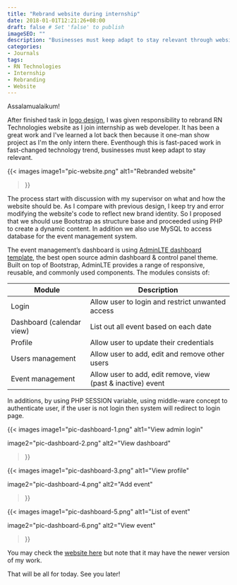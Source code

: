 ```yaml
---
title: "Rebrand website during internship"
date: 2018-01-01T12:21:26+08:00
draft: false # Set 'false' to publish
imageSEO: ""
description: "Businesses must keep adapt to stay relevant through website rebranding"
categories:
- Journals
tags:
- RN Technologies
- Internship
- Rebranding
- Website
---
```


Assalamualaikum!

After finished task in [logo design](/posts/best-work-in-logo-illustration#during-internship), I was given responsibility to rebrand RN Technologies website as I join internship as web developer. It has been a great work and I've learned a lot back then because it one-man show project as I'm the only intern there. Eventhough this is fast-paced work in fast-changed technology trend, businesses must keep adapt to stay relevant.

{{< images 
image1="pic-website.png"
alt1="Rebranded website"
>}}

The process start with discussion with my supervisor on what and how the website should be. As I compare with previous design, I keep try and error modifying the website's code to reflect new brand identity. So I proposed that we should use Bootstrap as structure base and proceeded using PHP to create a dynamic content. In addition we also use MySQL to access database for the event management system.

The event management’s dashboard is using [AdminLTE dashboard template](https://adminlte.io/), the best open source admin dashboard & control panel theme. Built on top of Bootstrap, AdminLTE provides a range of responsive, reusable, and commonly used components.
The modules consists of:

| Module | Description | 
| --- | --- |
| Login | Allow user to login and restrict unwanted access |
| Dashboard (calendar view) | List out all event based on each date |
| Profile | Allow user to update their credentials |
| Users management | Allow user to add, edit and remove other users |
| Event management | Allow user to add, edit remove, view (past & inactive) event |

In additions, by using PHP SESSION variable, using middle-ware concept to authenticate user, if the user is not login then system will redirect to login page.

{{< images 
image1="pic-dashboard-1.png"
alt1="View admin login"

image2="pic-dashboard-2.png"
alt2="View dashboard"
>}}

{{< images 
image1="pic-dashboard-3.png"
alt1="View profile"

image2="pic-dashboard-4.png"
alt2="Add event"
>}}

{{< images 
image1="pic-dashboard-5.png"
alt1="List of event"

image2="pic-dashboard-6.png"
alt2="View event"
>}}


You may check the [website here](https://rntechnologies.com.my/) but note that it may have the newer version of my work.

That will be all for today. See you later!